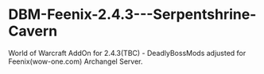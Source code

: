 # DBM-Feenix-2.4.3---Serpentshrine-Cavern
World of Warcraft AddOn for 2.4.3(TBC) - DeadlyBossMods adjusted for Feenix(wow-one.com) Archangel Server.
